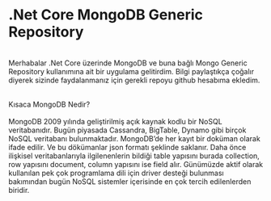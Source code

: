 # .Net Core MongoDB Generic Repository 
<br/>
Merhabalar .Net Core üzerinde MongoDB ve buna bağlı Mongo Generic Repository kullanımına ait bir uygulama gelitirdim. Bilgi paylaştıkça çoğalır diyerek sizinde faydalanmanız için gerekli repoyu github hesabıma ekledim.
<br/><br/>

Kısaca MongoDB Nedir?
 <br/> <br/>
MongoDB 2009 yılında geliştirilmiş açık kaynak kodlu bir NoSQL veritabanıdır. Bugün piyasada Cassandra, BigTable, Dynamo gibi birçok NoSQL veritabanı bulunmaktadır.
MongoDB’de her kayıt bir doküman olarak ifade edilir. Ve bu dökümanlar json formatı şeklinde saklanır. Daha önce ilişkisel veritabanlarıyla ilgilenenlerin bildiği table yapısını burada collection, row yapısını document, column yapısını ise field alır.
Günümüzde aktif olarak kullanılan pek çok programlama dili için driver desteği bulunması bakımından bugün NoSQL sistemler içerisinde en çok tercih edilenlerden biridir.
